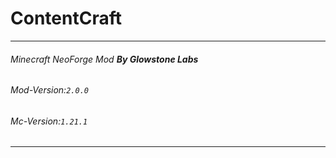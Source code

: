 # ContentCraft

---

###### Minecraft NeoForge Mod **By Glowstone Labs**

###### Mod-Version:`2.0.0`

###### Mc-Version:`1.21.1`

---
